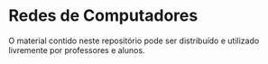 # Redes de Computadores
O material contido neste repositório pode ser distribuído e utilizado livremente por professores e alunos.
